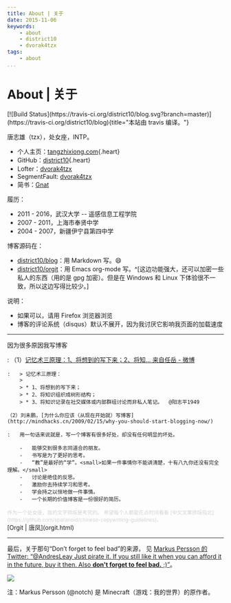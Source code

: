 ```yaml
---
title: About | 关于
date: 2015-11-06
keywords:
    - about
    - district10
    - dvorak4tzx
tags:
    - about
...
```


About | 关于
============

<div class="tzx-fright">
[![Build Status](https://travis-ci.org/district10/blog.svg?branch=master)](https://travis-ci.org/district10/blog){title="本站由 travis 编译。"}
</div>

唐志雄（tzx），处女座，INTP。

-   个人主页：[tangzhixiong.com](http://tangzhixiong.com){.heart}
-   GitHub：[district10](https://github.com/district10){.heart}
-   Lofter：[dvorak4tzx](http://dvorak4tzx.lofter.com/)
-   SegmentFault: [dvorak4tzx](https://segmentfault.com/u/dvorak4tzx)
-   简书：[Gnat](http://www.jianshu.com/users/faa44ac9e895/top_articles)

履历：

-   2011 - 2016，武汉大学 -- 遥感信息工程学院
-   2007 - 2011，上海市奉贤中学
-   2004 - 2007，新疆伊宁县第四中学

博客源码在：

  - [district10/blog](https://github.com/district10/blog)：用 Markdown 写。:smile:
  - [district10/orgit](https://github.com/district10/orgit)：用 Emacs org-mode
    写。^[这边功能强大，还可以加密一些私人的东西（用的是 gpg 加密）。但是在 Windows 和 Linux 下体验很不一致，所以这边写得比较少。]

说明：

-   如果可以，请用 Firefox 浏览器浏览
-   博客的评论系统（disqus）默认不展开，因为我讨厌它影响我页面的加载速度

---

因为很多原因我写博客

:   （1）[记忆术三原理：1、将想到的写下来；2、将知... 来自任岳 - 微博](http://weibo.com/1664910444/Biy24h2m9?type=comment)

    :   > 记忆术三原理：
        >
        > * 1、将想到的写下来；
        > * 2、将知识组织成树形结构；
        > * 3、将知识记录在社交媒体或内部群组讨论而非私人笔记。  @阳志平1949

    （2）刘未鹏，[为什么你应该（从现在开始就）写博客](http://mindhacks.cn/2009/02/15/why-you-should-start-blogging-now/)

    :   用一句话来说就是，写一个博客有很多好处，却没有任何明显的坏处。

        -   能够交到很多志同道合的朋友。
        -   书写是为了更好的思考。
        -   “教”是最好的“学”。<small>如果一件事情你不能讲清楚，十有八九你还没有完全理解。</small>
        -   讨论是绝佳的反思。
        -   激励你去持续学习和思考。
        -   学会持之以恒地做一件事情。
        -   一个长期的价值博客是一份很好的简历。

<small style="color:lightgray;">
作为一个处女座，我的文字排版是考究的。
希望每个人都能花点时间看看 [中文文案排版指北](https://github.com/sparanoid/chinese-copywriting-guidelines)。
</small>

<div class="tzx-hide">
[Orgit | 唐凤](orgit.html)
</div>

---

最后，关于那句“Don’t forget to feel bad”的来源，
见 [Markus Persson 的 Twitter: “@AndresLeay Just pirate it. If you still like
it when you can afford it in the future, buy it then. Also **don't forget to
feel bad.** ;)”](https://twitter.com/notch/status/157261795139125248)。

![](http://whudoc.qiniudn.com/2016/firefox_2016-07-15_21-01-56.png)

注：Markus Persson (@notch) 是 Minecraft（游戏：我的世界）的原作者。
